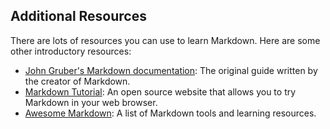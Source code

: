 ## Additional Resources

There are lots of resources you can use to learn Markdown. Here are some other introductory resources:

- [John Gruber's Markdown documentation](https://daringfireball.net/projects/markdown/): The original guide written by the creator of Markdown.
- [Markdown Tutorial](https://www.markdowntutorial.com/): An open source website that allows you to try Markdown in your web browser.
- [Awesome Markdown](https://github.com/mundimark/awesome-markdown): A list of Markdown tools and learning resources.
